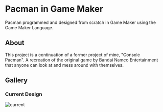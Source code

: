 # Pacman in Game Maker

Pacman programmed and designed from scratch in Game Maker using the Game Maker Language.

## About

This project is a continuation of a former project of mine, "Console Pacman". A recreation of the original game by Bandai Namco Entertainment that anyone can look at and mess around with themselves.

## Gallery

### Current Design

![current](https://cdn.discordapp.com/attachments/861664588810158140/870988777865232394/unknown.png)
